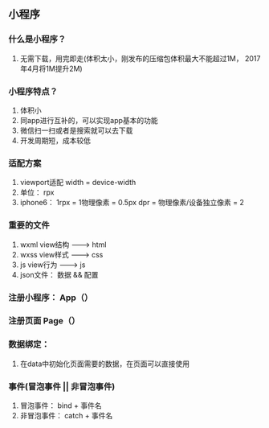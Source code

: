 ## 小程序

### 什么是小程序？

1. 无需下载，用完即走(体积太小，刚发布的压缩包体积最大不能超过1M， 2017年4月将1M提升2M)

### 小程序特点？

1. 体积小
2. 同app进行互补的，可以实现app基本的功能
3. 微信扫一扫或者是搜索就可以去下载
4. 开发周期短，成本较低

### 适配方案

1. viewport适配 width = device-width
2. 单位： rpx
3. iphone6： 1rpx = 1物理像素 = 0.5px   dpr = 物理像素/设备独立像素 = 2

### 重要的文件

1. wxml view结构 ---> html
2. wxss view样式 ---> css
3. js view行为 ---> js
4. json文件： 数据 && 配置

### 注册小程序： App（）

### 注册页面 Page（）

### 数据绑定：

1. 在data中初始化页面需要的数据，在页面可以直接使用

### 事件(冒泡事件 || 非冒泡事件)

1. 冒泡事件： bind + 事件名
2. 非冒泡事件： catch + 事件名